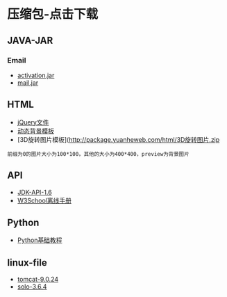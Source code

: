 # 压缩包-点击下载

## JAVA-JAR 
### Email
- [activation.jar](http://package.yuanheweb.com/java-jar/email/activation.jar)
- [mail.jar](http://package.yuanheweb.com/java-jar/email/mail.jar)


## HTML
- [jQuery文件](http://package.yuanheweb.com/html/jquery.zip)
- [动态背景模板](http://package.yuanheweb.com/html/动态背景模板.zip)
- [3D旋转图片模板](http://package.yuanheweb.com/html/3D旋转图片.zip
```
前缀为0的图片大小为100*100，其他的大小为400*400，preview为背景图片
```

## API
- [JDK-API-1.6](http://package.yuanheweb.com/api/JDK_API_1_6_zh_CN.CHM)
- [W3School离线手册](http://package.yuanheweb.com/api/W3School离线手册.chm)

## Python
- [Python基础教程](http://package.yuanheweb.com/python/python基础教程.zip)

## linux-file

- [tomcat-9.0.24](http://package.yuanheweb.com/linux-file/apache-tomcat-9.0.24.tar.gz)
- [solo-3.6.4](http://package.yuanheweb.com/linux-file/solo-v3.6.4.war)
